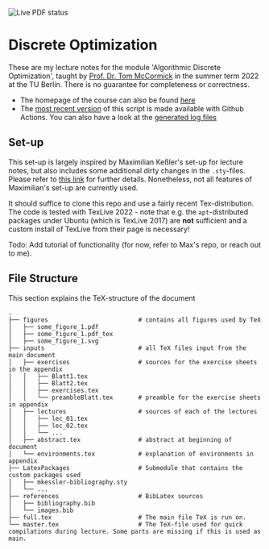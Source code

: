 ![Live PDF status](https://github.com/Zyranix/ADM2-Lecture-Notes/actions/workflows/makefile.yml/badge.svg)

# Discrete Optimization

These are my lecture notes for the module 'Algorithmic Discrete Optimization', taught by [Prof. Dr. Tom McCormick](https://www.sauder.ubc.ca/people/thomas-mccormick) in the summer term 2022 at the TU Berlin. There is no guarantee for completeness or correctness.

- The homepage of the course can also be found [here](https://www3.math.tu-berlin.de/coga/study/teaching/adm-ii-summer-2022/)
- The [most recent version](https://zyranix.github.io/ADM2-Lecture-Notes/2022_ADM2.pdf) of this script is made available with Github Actions. You can also have a look at the [generated log files](https://zyranix.github.io/ADM2-Lecture-Notes/2022_ADM2.log)

## Set-up
This set-up is largely inspired by Maximilian Keßler's set-up for lecture notes, but also includes some additional dirty changes in the `.sty`-files. Please refer to [this link](https://gitlab.com/latexci/packages/LatexPackages) for further details. Nonetheless, not all features of Maximilian's set-up are currently used. 

It should suffice to clone this repo and use a fairly recent Tex-distribution. The code is tested with TexLive 2022 - note that e.g. the `apt`-distributed packages under Ubuntu (which is TexLive 2017) are **not** sufficient and a custom install of TexLive from their page is necessary!

Todo: Add tutorial of functionality (for now, refer to Max's repo, or reach out to me).

## File Structure
This section explains the TeX-structure of the document

```
.
├── figures                         # contains all figures used by TeX
│   ├── some_figure_1.pdf          
│   ├── some_figure_1.pdf_tex
│   ├── some_figure_1.svg
├── inputs                          # all TeX files input from the main document
│   ├── exercises                   # sources for the exercise sheets in the appendix
│   │   ├── Blatt1.tex
│   │   ├── Blatt2.tex
│   │   ├── exercises.tex
│   │   └── preambleBlatt.tex       # preamble for the exercise sheets in appendix
│   ├── lectures                    # sources of each of the lectures
│   │   ├── lec_01.tex              
│   │   ├── lec_02.tex
│   │   └── ...
│   ├── abstract.tex                # abstract at beginning of document
│   └── environments.tex            # explanation of environments in appendix
├── LatexPackages                   # Submodule that contains the custom packages used
│   ├── mkessler-bibliography.sty
│   └── ...
├── references                      # BibLatex sources
│   ├── bibliography.bib
│   └── images.bib
├── full.tex                        # The main file TeX is run on.
└── master.tex                      # The TeX-file used for quick compilations during lecture. Some parts are missing if this is used as main.
```
